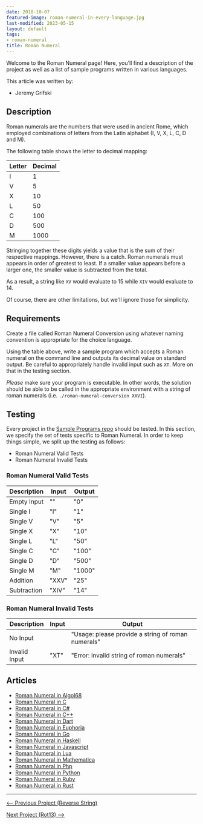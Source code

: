 ```yaml
---
date: 2018-10-07
featured-image: roman-numeral-in-every-language.jpg
last-modified: 2023-05-15
layout: default
tags:
- roman-numeral
title: Roman Numeral
---
```


Welcome to the Roman Numeral page! Here, you'll find a description of the project as well as a list of sample programs written in various languages.

This article was written by:

- Jeremy Grifski

## Description

Roman numerals are the numbers that were used in ancient Rome, which employed
combinations of letters from the Latin alphabet (I, V, X, L, C, D and M).

The following table shows the letter to decimal mapping:

| Letter | Decimal |
| ------ | ------- |
| I      | 1       |
| V      | 5       |
| X      | 10      |
| L      | 50      |
| C      | 100     |
| D      | 500     |
| M      | 1000    |

Stringing together these digits yields a value that is the sum of their
respective mappings. However, there is a catch. Roman numerals must appears in
order of greatest to least. If a smaller value appears before a larger one,
the smaller value is subtracted from the total.

As a result, a string like `XV` would evaluate to 15 while `XIV` would
evaluate to 14.

Of course, there are other limitations, but we'll ignore those for simplicity.


## Requirements

Create a file called Roman Numeral Conversion using whatever naming
convention is appropriate for the choice language.

Using the table above, write a sample program which accepts a Roman numeral on
the command line and outputs its decimal value on standard output. Be careful
to appropriately handle invalid input such as `XT`. More on that in the testing
section.

_Please_ make sure your program is executable. In other words, the solution
should be able to be called in the appropriate environment with a string
of roman numerals (i.e. `./roman-numeral-conversion XXVI`).


## Testing

Every project in the [Sample Programs repo](https://github.com/TheRenegadeCoder/sample-programs) should be tested.
In this section, we specify the set of tests specific to Roman Numeral.
In order to keep things simple, we split up the testing as follows:

- Roman Numeral Valid Tests
- Roman Numeral Invalid Tests

### Roman Numeral Valid Tests

| Description | Input | Output |
| ----------- | ----- | ------ |
| Empty Input | "" | "0" |
| Single I | "I" | "1" |
| Single V | "V" | "5" |
| Single X | "X" | "10" |
| Single L | "L" | "50" |
| Single C | "C" | "100" |
| Single D | "D" | "500" |
| Single M | "M" | "1000" |
| Addition | "XXV" | "25" |
| Subtraction | "XIV" | "14" |

### Roman Numeral Invalid Tests

| Description | Input | Output |
| ----------- | ----- | ------ |
| No Input |  | "Usage: please provide a string of roman numerals" |
| Invalid Input | "XT" | "Error: invalid string of roman numerals" |


## Articles

- [Roman Numeral in Algol68](https://sampleprograms.io/projects/roman-numeral/algol68)
- [Roman Numeral in C](https://sampleprograms.io/projects/roman-numeral/c)
- [Roman Numeral in C#](https://sampleprograms.io/projects/roman-numeral/c-sharp)
- [Roman Numeral in C++](https://sampleprograms.io/projects/roman-numeral/c-plus-plus)
- [Roman Numeral in Dart](https://sampleprograms.io/projects/roman-numeral/dart)
- [Roman Numeral in Euphoria](https://sampleprograms.io/projects/roman-numeral/euphoria)
- [Roman Numeral in Go](https://sampleprograms.io/projects/roman-numeral/go)
- [Roman Numeral in Haskell](https://sampleprograms.io/projects/roman-numeral/haskell)
- [Roman Numeral in Javascript](https://sampleprograms.io/projects/roman-numeral/javascript)
- [Roman Numeral in Lua](https://sampleprograms.io/projects/roman-numeral/lua)
- [Roman Numeral in Mathematica](https://sampleprograms.io/projects/roman-numeral/mathematica)
- [Roman Numeral in Php](https://sampleprograms.io/projects/roman-numeral/php)
- [Roman Numeral in Python](https://sampleprograms.io/projects/roman-numeral/python)
- [Roman Numeral in Ruby](https://sampleprograms.io/projects/roman-numeral/ruby)
- [Roman Numeral in Rust](https://sampleprograms.io/projects/roman-numeral/rust)

***

<nav class="project-nav">

<div id="prev" markdown="1">

[<-- Previous Project (Reverse String)](https://sampleprograms.io/projects/reverse-string)

</div>

<div id="next" markdown="1">

[Next Project (Rot13) -->](https://sampleprograms.io/projects/rot13)

</div>

</nav>